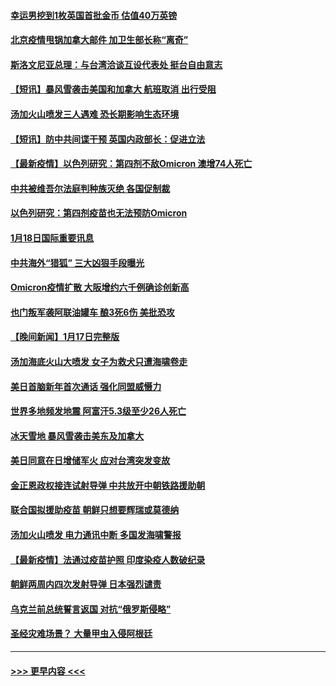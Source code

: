 #### [幸运男挖到1枚英国首批金币 估值40万英镑](../pages/prog202/a103323870.md?t=01190450) 
#### [北京疫情甩锅加拿大邮件 加卫生部长称“离奇”](../pages/prog202/a103324345.md?t=01190450) 
#### [斯洛文尼亚总理：与台湾洽谈互设代表处 挺台自由意志](../pages/prog202/a103324165.md?t=01190450) 
#### [【短讯】暴风雪袭击美国和加拿大 航班取消 出行受阻](../pages/prog202/a103324228.md?t=01190450) 
#### [汤加火山喷发三人遇难 恐长期影响生态环境](../pages/prog202/a103324248.md?t=01190450) 
#### [【短讯】防中共间谍干预 英国内政部长：促进立法](../pages/prog202/a103324195.md?t=01190450) 
#### [【最新疫情】以色列研究：第四剂不敌Omicron 澳增74人死亡](../pages/prog202/a103324258.md?t=01190450) 
#### [中共被维吾尔法庭判种族灭绝 各国促制裁](../pages/prog202/a103323463.md?t=01190450) 
#### [以色列研究：第四剂疫苗也无法预防Omicron](../pages/prog202/a103324150.md?t=01190450) 
#### [1月18日国际重要讯息](../pages/prog202/a103323936.md?t=01190450) 
#### [中共海外“猎狐” 三大凶狠手段曝光](../pages/prog202/a103323839.md?t=01190450) 
#### [Omicron疫情扩散 大阪增约六千例确诊创新高](../pages/prog202/a103323802.md?t=01190450) 
#### [也门叛军袭阿联油罐车 酿3死6伤 美批恐攻](../pages/prog202/a103323744.md?t=01190450) 
#### [【晚间新闻】1月17日完整版](../pages/prog202/a103323729.md?t=01190450) 
#### [汤加海底火山大喷发 女子为救犬只遭海啸卷走](../pages/prog202/a103323681.md?t=01190450) 
#### [美日首脑新年首次通话 强化同盟威慑力](../pages/prog202/a103323533.md?t=01190450) 
#### [世界多地频发地震 阿富汗5.3级至少26人死亡](../pages/prog202/a103323643.md?t=01190450) 
#### [冰天雪地 暴风雪袭击美东及加拿大](../pages/prog202/a103323499.md?t=01190450) 
#### [美日同意在日增储军火 应对台湾突发变故](../pages/prog202/a103323511.md?t=01190450) 
#### [金正恩政权接连试射导弹 中共放开中朝铁路援助朝](../pages/prog202/a103323391.md?t=01190450) 
#### [联合国拟援助疫苗 朝鲜只想要辉瑞或莫德纳](../pages/prog202/a103323370.md?t=01190450) 
#### [汤加火山喷发 电力通讯中断 多国发海啸警报](../pages/prog202/a103323361.md?t=01190450) 
#### [【最新疫情】法通过疫苗护照 印度染疫人数破纪录](../pages/prog202/a103323320.md?t=01190450) 
#### [朝鲜两周内四次发射导弹 日本强烈谴责](../pages/prog202/a103323275.md?t=01190450) 
#### [乌克兰前总统誓言返国 对抗“俄罗斯侵略”](../pages/prog202/a103323136.md?t=01190450) 
#### [圣经灾难场景？ 大量甲虫入侵阿根廷](../pages/prog202/a103323115.md?t=01190450) 

----
#### [ >>> 更早内容 <<< ](../indexes/prog202-earlier.md)
